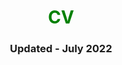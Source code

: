 <html>
  
<head>
    <title>Andrew M Rose - CV</title>
</head>
  
<body>
    <center>
        <h1 style="color: green">CV</h1>
        <h3>Updated - July 2022</h3>
        <object data=
"https://uccf8e755cdb681cecb7bee1710a.previews.dropboxusercontent.com/p/pdf_img/ABmklh0fKmciEHFtAMyS_B1osmYIDBMqCzy7ouAi6kY6NwX-iqTF4LNcOZJIQOFS-TCDme-FvCRwxlRQCI3nWSLf-uYux7YrU3aAIQFIvBFuQtPd-I1ETjq6Wldwywdpf-s2iXTybB5TYvFiyh8YkutyGSrC5O8Xu0E9w0m0YffWH1iSk6rdP6eqj0ppNL7JcFpEWDEs7qMEsjQTrYlzWDbbbGAiZlQhv0dVG9JzgxAl8cA8tljjL3bu3AlzZLcNNygxRU3LrXvYNgFv9xuNK2Jj9n4xk0ZVHBzpgxHc_KAO22IhehYOAX9v7P2JKghSSPdIJ1SY2_mIq5_z8E6XbiuZtgmTW6V5ERR5xm7YMWbjzeU9drWxSCqDb5av1euW8yK58phCYJg8u90KdWYG37OA/p.png?page=0&scale_percent=0"
                width="600" 
                height="400"> 
        </object>
    </center>
</body>
  
</html>